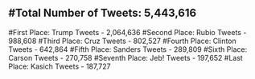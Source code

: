 #Total Number of Tweets: 5,443,616 
---
#First Place: Trump Tweets - 2,064,636
#Second Place: Rubio Tweets - 988,608
#Third Place: Cruz Tweets - 802,527
#Fourth Place: Clinton Tweets - 642,864
#Fifth Place: Sanders Tweets - 289,809
#Sixth Place: Carson Tweets - 270,758
#Seventh Place: Jeb! Tweets - 197,652
#Last Place: Kasich Tweets - 187,727
